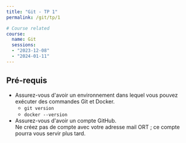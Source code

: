 ```yaml
---
title: "Git - TP 1"
permalink: /git/tp/1

# Course related
course:
  name: Git
  sessions:
  - "2023-12-08"
  - "2024-01-11"
---
```


## Pré-requis

* Assurez-vous d'avoir un environnement dans lequel vous pouvez exécuter des commandes Git et Docker.
  - `git version`
  - `docker --version`
* Assurez-vous d'avoir un compte GitHub.
<br>Ne créez pas de compte avec votre adresse mail ORT ; ce compte pourra vous servir plus tard.
